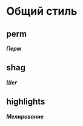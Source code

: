 # Общий стиль

## perm
**_Перм_**

<VSlider :images="[
'/image/hairstyles/common/perm/00000-1958559872.png',
'/image/hairstyles/common/perm/00001-1958559873.png',
'/image/hairstyles/common/perm/00002-1958559874.png',
'/image/hairstyles/common/perm/00003-1958559875.png',
]" />

## shag
**_Шег_**

<VSlider :images="[
'/image/hairstyles/common/shag/00000-1958559872.png',
'/image/hairstyles/common/shag/00001-1958559873.png',
'/image/hairstyles/common/shag/00002-1958559874.png',
'/image/hairstyles/common/shag/00003-1958559875.png',
]" />

## highlights
**_Мелирование_**

<VSlider :images="[
'/image/hairstyles/common/highlights/00000-1958559872.png',
'/image/hairstyles/common/highlights/00001-1958559873.png',
'/image/hairstyles/common/highlights/00002-1958559874.png',
'/image/hairstyles/common/highlights/00003-1958559875.png',
]" />
